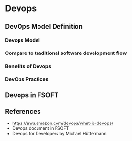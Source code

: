 # Devops
## DevOps Model Definition
### Devops Model
### Compare to traditional software development flow
### Benefits of Devops
### DevOps Practices
## Devops in FSOFT
## References
- https://aws.amazon.com/devops/what-is-devops/
- Devops document in FSOFT
- Devops for Developers by Michael Hüttermann
